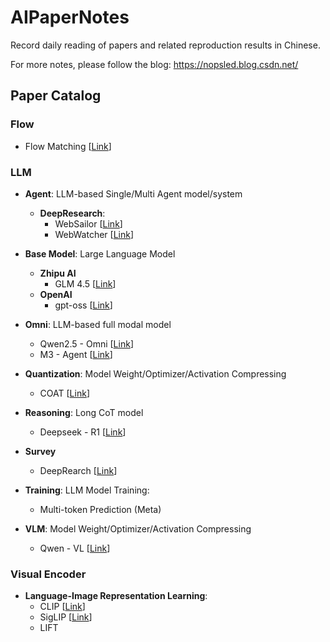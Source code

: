 # AIPaperNotes
Record daily reading of papers and related reproduction results in Chinese.

For more notes, please follow the blog: https://nopsled.blog.csdn.net/

## Paper Catalog

### Flow

- Flow Matching [[Link](https://github.com/AlphaAvatar/AIPaperNotes/blob/main/Flow/2023/FLOW%20MATCHING%20FOR%20GENERATIVE%20MODELING.md)]

### LLM

- **Agent**: LLM-based Single/Multi Agent model/system
    - **DeepResearch**:
        - WebSailor [[Link](https://github.com/AlphaAvatar/AIPaperNotes/blob/main/LLM/Agent/DeepRearch/2025/WebSailor%3A%20Navigating%20Super-human%20Reasoning%20for%20Web%20Agent.md)]
        - WebWatcher [[Link](https://github.com/AlphaAvatar/AIPaperNotes/blob/main/LLM/Agent/DeepRearch/2025/WebWatcher%3A%20Breaking%20New%20Frontiers%20of%20Vision-Language%20Deep%20Research%20Agent.md)]

- **Base Model**: Large Language Model
    - **Zhipu AI**
        - GLM 4.5 [[Link](https://github.com/AlphaAvatar/AIPaperNotes/blob/main/LLM/Base%20Model/Zhipu%20AI/2025/GLM-4.5%3A%20Agentic%2C%20Reasoning%2C%20and%20Coding%20(ARC)%20Foundation%20Models.md)]
    - **OpenAI**
        - gpt-oss [[Link](https://github.com/AlphaAvatar/AIPaperNotes/blob/main/LLM/Base%20Model/OpenAI/2025/gpt-oss-120b%20%26%20gpt-oss-20b%20Model%20Card.md)]

- **Omni**: LLM-based full modal model
    - Qwen2.5 - Omni [[Link](https://github.com/AlphaAvatar/AIPaperNotes/blob/main/LLM/Omni/2025/Qwen2.5-Omni%20Technical%20Report.md)]
    - M3 - Agent [[Link](https://github.com/AlphaAvatar/AIPaperNotes/blob/main/LLM/Omni/2025/Seeing%2C%20Listening%2C%20Remembering%2C%20and%20Reasoning%3A%20A%20Multimodal%20Agent%20with%20Long-Term%20Memory.md)]

- **Quantization**: Model Weight/Optimizer/Activation Compressing
    - COAT [[Link](https://github.com/AlphaAvatar/AIPaperNotes/blob/main/LLM/Quantization/2025/COAT%3A%20COMPRESSING%20OPTIMIZER%20STATES%20AND%20ACTIVATION%20FOR%20MEMORY-EFFICIENT%20FP8%20TRAINING.md)]

- **Reasoning**: Long CoT model
    - Deepseek - R1 [[Link](https://github.com/AlphaAvatar/AIPaperNotes/blob/main/LLM/Reasoning/2025/DeepSeek-R1%3A%20Incentivizing%20Reasoning%20Capability%20in%20LLMs%20via%20Reinforcement%20Learning.md)]

- **Survey**
    - DeepRearch [[Link](https://github.com/AlphaAvatar/AIPaperNotes/blob/main/LLM/Survey/DeepRearch/2025/A%20Comprehensive%20Survey%20of%20Deep%20Research%3A%20Systems%2C%20Methodologies%2C%20and%20Applications.md)]

- **Training**: LLM Model Training:
    - Multi-token Prediction (Meta)

- **VLM**: Model Weight/Optimizer/Activation Compressing
    - Qwen - VL [[Link](https://github.com/AlphaAvatar/AIPaperNotes/blob/main/LLM/VLM/2023/Qwen-VL%3A%20A%20Versatile%20Vision-Language%20Model%20for%20Understanding%2C%20Localization%2C%20Text%20Reading%2C%20and%20Beyond.md)]

### Visual Encoder

- **Language-Image Representation Learning**:
    - CLIP [[Link](https://github.com/AlphaAvatar/AIPaperNotes/blob/main/Visual%20Encoder/Language%20Image%20Pretraining/2021/Learning%20Transferable%20Visual%20Models%20From%20Natural%20Language%20Supervision.md)]
    - SigLIP [[Link](https://github.com/AlphaAvatar/AIPaperNotes/blob/main/Visual%20Encoder/Language%20Image%20Pretraining/2023/Sigmoid%20Loss%20for%20Language%20Image%20Pre-Training.md)]
    - LIFT
